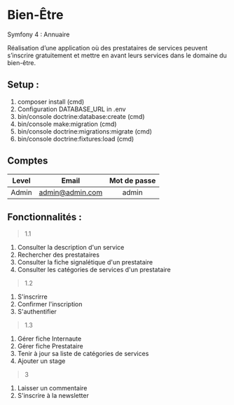 # Bien-Être
Symfony 4 : Annuaire

Réalisation d’une application où des prestataires de services peuvent s’inscrire gratuitement et mettre en avant leurs services dans le domaine du bien-être.

## Setup :

1. composer install (cmd)
2. Configuration DATABASE_URL in .env
3. bin/console doctrine:database:create (cmd)
4. bin/console make:migration (cmd)
5. bin/console doctrine:migrations:migrate (cmd)
6. bin/console doctrine:fixtures:load (cmd)

## Comptes

| Level         | Email           | Mot de passe  |
| :-----------: |:---------------:| :------------:|
| Admin         | admin@admin.com | admin         |

## Fonctionnalités :

> 1.1

1. Consulter la description d'un service
2. Rechercher des prestataires
3. Consulter la fiche signalétique d'un prestataire
4. Consulter les catégories de services d'un prestataire

> 1.2

1. S'inscrirre
2. Confirmer l'inscription
3. S'authentifier

> 1.3

1. Gérer fiche Internaute
2. Gérer fiche Prestataire
3. Tenir à jour sa liste de catégories de services
4. Ajouter un stage

> 3

1. Laisser un commentaire
2. S'inscrire à la newsletter

